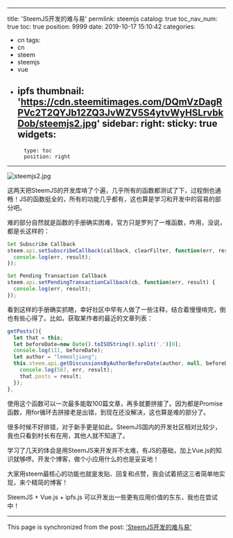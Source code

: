 
---
title: 'SteemJS开发的难与易'
permlink: steemjs
catalog: true
toc_nav_num: true
toc: true
position: 9999
date: 2019-10-17 15:10:42
categories:
- cn
tags:
- cn
- steem
- steemjs
- vue
- ipfs
thumbnail: 'https://cdn.steemitimages.com/DQmVzDagRPVc2T2QYJb12ZQ3JvWZV5S4ytvWyHSLrvbkDob/steemjs2.jpg'
sidebar:
    right:
        sticky: true
widgets:
    -
        type: toc
        position: right
---


![steemjs2.jpg](https://cdn.steemitimages.com/DQmVzDagRPVc2T2QYJb12ZQ3JvWZV5S4ytvWyHSLrvbkDob/steemjs2.jpg)

这两天把SteemJS的开发库啃了个遍，几乎所有的函数都测试了下，过程倒也通畅！JS的函数挺全的，所有的功能几乎都有，这也算是学习和开发中的容易的部分吧。

难的部分自然就是函数的手册确实困难，官方只是罗列了一堆函数，咋用，没说，都是长这样的：
```js
Set Subscribe Callback
steem.api.setSubscribeCallback(callback, clearFilter, function(err, result) {
  console.log(err, result);
});

Set Pending Transaction Callback
steem.api.setPendingTransactionCallback(cb, function(err, result) {
  console.log(err, result);
});
```

看到这样的手册确实抓瞎，幸好社区中早有人做了一些注释，结合着慢慢啃完，倒也有些心得了。比如，获取某作者的最近的文章列表：

```js
getPosts(){
  let that = this;
  let beforeDate=new Date().toISOString().split('.')[0];
  console.log(111, beforeDate);
  let author = "lemooljiang";
  this.steem.api.getDiscussionsByAuthorBeforeDate(author, null, beforeDate, 100, function(err, result) {
    console.log(567, err, result);
    that.posts = result;
  });
},
```

使用这个函数可以一次最多能取100篇文章，再多就要拼接了。因为都是Promise函数，用for循环去拼接老是出错，到现在还没解决，这也算是难的部分了。

很多时候不好排错，对于新手更是如此。SteemJS国内的开发社区相对比较少，我也只看到村长有在用，其他人就不知道了。

学习了几天的体会是用SteemJS来开发并不太难，有JS的基础，加上Vue.js的知识就够啰。开发个博客，做个小应用什么的也是妥妥地！

大家用steem最核心的功能也就是发贴、回复和点赞，我会试着把这三者简单地实现，来个精简的博客！

SteemJS + Vue.js + ipfs.js 可以开发出一些更有应用价值的东东，我也在尝试中！

- - -

This page is synchronized from the post: ['SteemJS开发的难与易'](https://steemit.com/@lemooljiang/steemjs)
